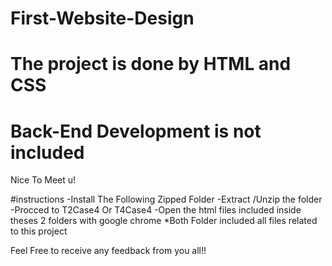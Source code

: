 # First-Website-Design
# The project is done by HTML and CSS
# Back-End Development is not included
Nice To Meet u!

#instructions
-Install The Following Zipped Folder
-Extract /Unzip the folder
-Procced to T2Case4 Or T4Case4
-Open the html files included inside theses 2 folders with google chrome
*Both Folder included all files related to this project


Feel Free to receive any feedback from you all!!
